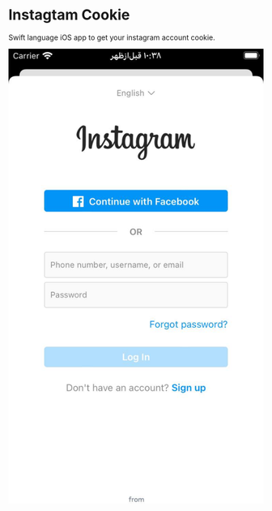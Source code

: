 # Instagtam Cookie
Swift language iOS app to get your instagram account cookie.

![preview](https://github.com/HappyIosDeveloper/InstagtamCookie/blob/main/preview.jpg?raw=true)
